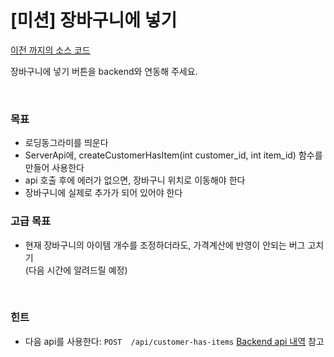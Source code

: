 # \[미션\] 장바구니에 넣기
[이전 까지의 소스 코드](sources/make-profile-updatable-lib.zip)  

장바구니에 넣기 버튼을 backend와 연동해 주세요.  

&nbsp;  
### 목표
- 로딩동그라미를 띄운다
- ServerApi에, createCustomerHasItem(int customer_id, int item_id) 함수를 만들어 사용한다
- api 호출 후에 에러가 없으면, 장바구니 위치로 이동해야 한다
- 장바구니에 실제로 추가가 되어 있어야 한다

### 고급 목표
- 현재 장바구니의 아이템 개수를 조정하더라도, 가격계산에 반영이 안되는 버그 고치기  
  (다음 시간에 알려드릴 예정)

&nbsp;  
### 힌트
- 다음 api를 사용한다: `POST  /api/customer-has-items` [Backend api 내역](flutter/Fast-Campus/2019-08-03/with-backend/backend-spec) 참고
